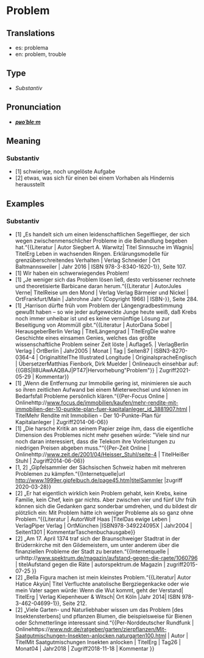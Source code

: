 # Problem
## Translations
- es: problema
- en: problem, trouble
## Type
- _Substantiv_
## Pronunciation
- **_[pʁoˈbleːm](https://commons.wikimedia.org/wiki/File:De-Problem.ogg)_**
## Meaning
### Substantiv
- [1] schwierige, noch ungelöste Aufgabe
- [2] etwas, was sich für einen bei einem Vorhaben als Hindernis herausstellt  
## Examples
### Substantiv
- [1] „Es handelt sich um einen leidenschaftlichen Segelflieger, der sich wegen zwischenmenschlicher Probleme in die Behandlung begeben hat.“<ref>{{Literatur | Autor Siegbert A. Warwitz| Titel Sinnsuche im Wagnis| TitelErg Leben in wachsenden Ringen. Erklärungsmodelle für grenzüberschreitendes Verhalten | Verlag Schneider | Ort Baltmannsweiler | Jahr 2016 | ISBN 978-3-8340-1620-1}}, Seite 107.</ref>
- [1] Wir haben ein schwerwiegendes Problem!
- [1] „Je weniger sich das Problem lösen ließ, desto verbissener rechnete und theoretisierte Barbicane daran herum.“<ref>{{Literatur | AutorJules Verne| TitelReise um den Mond | Verlag Verlag Bärmeier und Nickel | OrtFrankfurt/Main | Jahrohne Jahr (Copyright 1966) | ISBN-}}, Seite 284.</ref>
- [1] „Harrison dürfte früh vom Problem der Längengradbestimmung gewußt haben – so wie jeder aufgeweckte Junge heute weiß, daß Krebs noch immer unheibar ist und es keine vernünftige Lösung zur Beseitigung von Atommüll gibt.“<ref>{{Literatur | AutorDana Sobel | HerausgeberBerlin Verlag | TitelLängengrad | TitelErgDie wahre Geschichte eines einsamen Genies, welches das größte wissenschaftliche Problem seiner Zeit löste | Auflage5. | VerlagBerlin Verlag | OrtBerlin | Jahr2005 | Monat | Tag | Seiten87 | ISBN3-8270-0364-4 | OriginaltitelThe Illustrated Longitude | OriginalspracheEnglisch | ÜbersetzerMatthias Fienbork, Dirk Muelder | Onlineauch einsehbar auf: {{GBS|ll8UAwAAQBAJ|PT47|Hervorhebung"Problem"}} | Zugriff2021-05-29 | Kommentar}}</ref>
- [1] „Wenn die Entfernung zur Immobilie gering ist, minimieren sie auch so ihren zeitlichen Aufwand bei einem Mieterwechsel und können im Bedarfsfall Probleme persönlich klären.“<ref>{{Per-Focus Online | Onlinehttp://www.focus.de/immobilien/kaufen/mehr-rendite-mit-immobilien-der-10-punkte-plan-fuer-kapitalanleger_id_3881907.html | TitelMehr Rendite mit Immobilien - Der 10-Punkte-Plan für Kapitalanleger | Zugriff2014-06-06}}</ref>
- [1] „Die harsche Kritik an seinem Papier zeige ihm, dass die eigentliche Dimension des Problemes nicht mehr gesehen würde: "Viele sind nur noch daran interessiert, dass die Telekom ihre Vorleistungen zu niedrigen Preisen abgeben muss."“<ref>{{Per-Zeit Online | Onlinehttp://www.zeit.de/2001/04/Heisser_Stuhl/seite-4 | TitelHeißer Stuhl | Zugriff2014-06-06}}</ref>
- [1, 2] „Gipfelsammler der Sächsischen Schweiz haben mit mehreren Problemen zu kämpfen.“<ref>{{Internetquelle|url http://www.1999er.gipfelbuch.de/page45.htm|titelSammler |zugriff 2020-03-28}}</ref>
- [2] „Er hat eigentlich wirklich kein Problem gehabt, kein Krebs, keine Familie, kein Chef, kein gar nichts. Aber zwischen vier und fünf Uhr früh können sich die Gedanken ganz sonderbar umdrehen, und du bildest dir plötzlich ein: Mit Problem hätte ich weniger Probleme als so ganz ohne Problem.“<ref>{{Literatur | AutorWolf Haas |TitelDas ewige Leben | VerlagPiper Verlag | OrtMünchen |ISBN978-349224095X | Jahr2004 | Seiten1301 | KommentarTaschenbuchausgabe}}</ref>
- [2] „Am 17. April 1374 traf sich der Braunschweiger Stadtrat in der Brüdernkirche mit den Gildemeistern, um unter anderem über die finanziellen Probleme der Stadt zu beraten.“<ref>{{Internetquelle | urlhttp://www.spektrum.de/magazin/aufstand-gegen-die-raete/1060796 | titelAufstand gegen die Räte | autorspektrum.de Magazin | zugriff2015-07-25 }}</ref>
- [2] „Bella Figura machen ist mein kleinstes Problem.“<ref>{{Literatur| Autor Hatice Akyün| Titel Verfluchte anatolische Bergziegenkacke oder wie mein Vater sagen würde: Wenn die Wut kommt, geht der Verstand| TitelErg | Verlag Kiepenheuer & Witsch| Ort Köln |Jahr 2014| ISBN 978-3-462-04699-1}}, Seite 212.</ref>
- [2] „Viele Garten- und Naturliebhaber wissen um das Problem [des Insektensterbens] und pflanzen Blumen, die beispielsweise für Bienen oder Schmetterlinge interessant sind.“<ref>{{Per-Norddeutscher Rundfunk | Onlinehttps://www.ndr.de/ratgeber/garten/zierpflanzen/Mit-Saatgutmischungen-Insekten-anlocken,naturgarten100.html | Autor | TitelMit Saatgutmischungen Insekten anlocken | TitelErg | Tag26 | Monat04 | Jahr2018 | Zugriff2018-11-18 | Kommentar }}</ref>
